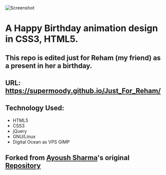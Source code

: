 ![Screenshot](bd1.jpg)

# A Happy Birthday animation design in CSS3, HTML5.

## This repo is edited just for Reham (my friend) as a present in her a birthday.

## URL: https://supermoody.github.io/Just_For_Reham/

## Technology Used: 
* HTML5 
* CSS3 
* jQuery  
* GNU/Linux 
* Digital Ocean as VPS GIMP

## Forked from [Ayoush Sharma](https://github.com/ayusharma)'s original [Repository](https://github.com/ayusharma/birthday)

